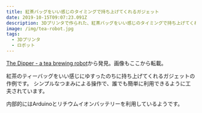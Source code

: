 ```yaml
---
title: 紅茶バッグをいい感じのタイミングで持ち上げてくれるガジェット
date: 2019-10-15T09:07:23.091Z
description: 3Dプリンタで作られた、紅茶バッグをいい感じのタイミングで持ち上げてくれるガジェットの作例を紹介します。
image: /img/tea-robot.jpg
tags:
  - 3Dプリンタ
  - ロボット
---
```

[The Dipper - a tea brewing robot](https://hackaday.io/project/164844-the-dipper-a-tea-brewing-robot)から発見。画像もここから転載。

紅茶のティーバッグをいい感じにゆすったのちに持ち上げてくれるガジェットの作例です。
シンプルなつまみによる操作で、誰でも簡単に利用できるように工夫されています。

内部的にはArduinoとリチウムイオンバッテリーを利用しているようです。
